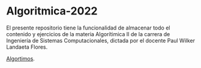 # Algoritmica-2022
El presente repositorio tiene la funcionalidad de almacenar todo el contenido y ejercicios de la materia Algorítimica II de la carrera de Ingeniería de Sistemas Computacionales, dictada por el docente Paul Wilker Landaeta Flores.

[Algortimos](https://github.com/JMateoVelascoAuza/Algoritmica-2022/tree/master/algoritmos).
